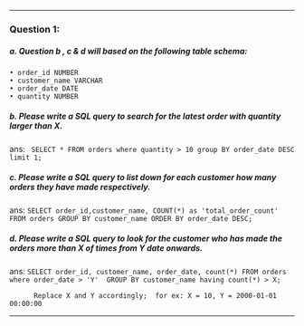 --------------------- 
### Question 1:

##### a. Question b , c & d will based on the following table schema:
	• order_id NUMBER
	• customer_name VARCHAR
	• order_date DATE
	• quantity NUMBER

##### b. Please write a SQL query to search for the latest order with quantity larger than X.
ans: ` SELECT * FROM orders where quantity > 10 group BY order_date DESC limit 1;`

##### c. Please write a SQL query to list down for each customer how many orders they have made respectively. 
ans:  `SELECT order_id,customer_name, COUNT(*) as 'total_order_count' FROM orders GROUP BY customer_name ORDER BY order_date DESC;`
			
##### d. Please write a SQL query to look for the customer who has made the orders more than X of times from Y date onwards.
ans:  ```SELECT order_id, customer_name, order_date, count(*) FROM orders 
	  where order_date > 'Y' 
	  GROUP BY customer_name having count(*) > X;```
	  
      	  Replace X and Y accordingly;  for ex: X = 10, Y = 2000-01-01 00:00:00

-------------------------
